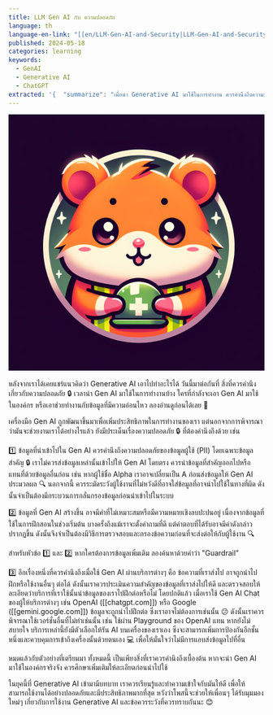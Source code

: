 ```yaml
---
title: LLM Gen AI กับ ความปลอดภัย
language: th
language-en-link: "[[en/LLM-Gen-AI-and-Security|LLM-Gen-AI-and-Security]]"
published: 2024-05-18
categories: learning
keywords:
  - GenAI
  - Generative AI
  - ChatGPT
extracted: '{  "summarize": "เมื่อนำ Generative AI มาใช้ในการทำงาน ควรคำนึงถึงความปลอดภัยของข้อมูลผู้ใช้และข้อมูลที่ Gen AI สร้างขึ้น รวมถึงประเมินความสำคัญของข้อมูลที่ส่งไปให้บริการ Gen AI และตรวจสอบให้ดีว่าบริการนั้นนำข้อมูลไปฝึกต่อหรือไม่",  "keywords": ["Generative AI", "ความปลอดภัย", "ข้อมูลผู้ใช้", "ข้อมูลที่ Gen AI สร้างขึ้น", "บริการ Gen AI", "การฝึกต่อ", "ความสำคัญของข้อมูล"]}'
---
```

![img-PY66Wa99IDGn9sUOhW3sNgqT_upscayl_2x_realesrgan-x4plus-anime.jpg](img-PY66Wa99IDGn9sUOhW3sNgqT_upscayl_2x_realesrgan-x4plus-anime.jpg)

หลังจากเราได้เคยแชร์แนวคิดว่า Generative AI เอาไปทำอะไรได้ วันนี้มาต่อกันที่ สิ่งที่ควรคำนึงเกี่ยวกับความปลอดภัย 🔒 เวลานำ Gen AI มาใช้ในการทำงานบ้าง ใครที่กำลังจะเอา Gen AI มาใช้ในองค์กร หรือเอาช่วยทำงานกับข้อมูลที่มีความอ่อนไหว ลองอ่านดูก่อนได้เลย 📝

เครื่องมือ Gen AI ถูกพัฒนาขึ้นมาเพื่อเพิ่มประสิทธิภาพในการทำงานของเรา แต่นอกจากการพิจารณาว่ามันจะช่วยงานเราได้อย่างไรแล้ว ยังมีประเด็นเรื่องความปลอดภัย 🔒 ที่ต้องคำนึงถึงด้วย เช่น

1️⃣ ข้อมูลที่นำเข้าไปใน Gen AI ควรคำนึงถึงความปลอดภัยของข้อมูลผู้ใช้ (PII) โดยเฉพาะข้อมูลสำคัญ 🔒 เราไม่ควรส่งข้อมูลเหล่านั้นเข้าไปให้ Gen AI โดยตรง ควรนำข้อมูลที่สำคัญออกไปหรือแทนที่ด้วยข้อมูลอื่นก่อน เช่น หากผู้ใช้ชื่อ Alpha เราอาจเปลี่ยนเป็น A ก่อนส่งข้อมูลให้ Gen AI ประมวลผล 🔍 นอกจากนี้ ควรระมัดระวังผู้ใช้งานที่ไม่หวังดีที่อาจใส่ข้อมูลที่อาจนำไปใช้ในทางที่ผิด ดังนั้นจำเป็นต้องมีกระบวนการกลั่นกรองข้อมูลก่อนนำเข้าไปในระบบ

2️⃣ ข้อมูลที่ Gen AI สร้างขึ้น อาจมีคำที่ไม่เหมาะสมหรือมีความหมายเชิงลบปะปนอยู่ เนื่องจากข้อมูลที่ใช้ในการฝึกสอนในช่วงเริ่มต้น บางครั้งถึงแม้เราจะตั้งคำถามที่ดี แต่คำตอบที่ได้รับอาจมีคำดังกล่าวปรากฏขึ้น ดังนั้นจึงจำเป็นต้องมีวิธีการตรวจสอบและกรองข้อความก่อนที่จะส่งต่อให้กับผู้ใช้งาน 🔍

สำหรับหัวข้อ 1️⃣ และ 2️⃣ หากใครต้องการข้อมูลเพิ่มเติม ลองค้นหาด้วยคำว่า "Guardrail”

3️⃣ อีกเรื่องหนึ่งที่ควรคำนึงถึงเมื่อใช้ Gen AI ผ่านบริการต่างๆ คือ ข้อความที่เราส่งไป อาจถูกนำไปฝึกหรือใช้งานอื่นๆ ต่อได้ ดังนั้นเราควรประเมินความสำคัญของข้อมูลที่เราส่งไปให้ดี และตรวจสอบให้ละเอียดว่าบริการที่เราใช้นั้นนำข้อมูลของเราไปฝึกต่อหรือไม่ โดยปกติแล้ว เมื่อเราใช้ Gen AI Chat ของผู้ให้บริการต่างๆ เช่น OpenAI ([[chatgpt.com]]) หรือ Google ([[gemini.google.com]]) ข้อมูลจะถูกนำไปฝึกต่อ ซึ่งเราอาจไม่ต้องการเช่นนั้น 😕 ดังนั้นเราควรพิจารณาใช้เวอร์ชั่นอื่นที่ไม่ทำเช่นนั้น เช่น ใช้ผ่าน Playground ของ OpenAI แทน หากยังไม่สบายใจ บริการเหล่านี้ยังมีตัวเลือกให้รัน AI บนเครื่องของเราเอง ซึ่งจะสามารถเพิ่มการป้องกันอีกชั้นหนึ่งและควบคุมการเข้าถึงเครื่องนั้นด้วยตนเอง 💻 เพื่อให้มั่นใจว่าไม่มีการแอบส่งข้อมูลไปที่อื่น

หมดแล้วกับตัวอย่างที่เตรียมมา ทั้งหมดนี้ เป็นเพียงสิ่งที่เราควรคำนึงถึงเบื้องต้น หากจะนำ Gen AI มาใช้ในองค์กรจริงจัง ควรศึกษาเพิ่มเติมให้ละเอียดก่อนนำไปใช้

ในยุคนี้ที่ Generative AI เข้ามามีบทบาท เราควรเรียนรู้และทำความเข้าใจกับมันให้ดี เพื่อให้สามารถใช้งานได้อย่างปลอดภัยและมีประสิทธิภาพมากที่สุด หวังว่าโพสนี้จะช่วยให้เพื่อนๆ ได้รับมุมมองใหม่ๆ เกี่ยวกับการใช้งาน Generative AI และข้อควรระวังที่ควรทราบกันนะ 😊